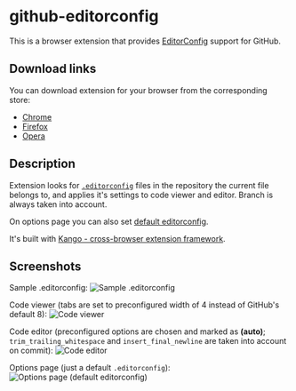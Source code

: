 github-editorconfig
===================

This is a browser extension that provides [EditorConfig](http://editorconfig.org/) support for GitHub.

Download links
--------------

You can download extension for your browser from the corresponding store:

* [Chrome](https://chrome.google.com/webstore/detail/github-editorconfig/bppnolhdpdfmmpeefopdbpmabdpoefjh)
* [Firefox](https://github.com/RReverser/github-editorconfig/releases/download/1.1.0/githubeditorconfig_1.1.0.xpi)
* [Opera](https://addons.opera.com/extensions/details/github-editorconfig/)

Description
-----------

Extension looks for [`.editorconfig`](http://editorconfig.org/#example-file) files in the repository the current file belongs to, and applies it's settings to code viewer and editor. Branch is always taken into account.

On options page you can also set [default editorconfig](src/common/res/default.editorconfig).

It's built with [Kango - cross-browser extension framework](http://kangoextensions.com/).

Screenshots
-----------

Sample .editorconfig:
![Sample .editorconfig](https://cloud.githubusercontent.com/assets/557590/4751070/01e62090-5a9a-11e4-96e8-85d0d1e3c79e.png)

Code viewer (tabs are set to preconfigured width of 4 instead of GitHub's default 8):
![Code viewer](https://cloud.githubusercontent.com/assets/557590/4751072/01e6e6e2-5a9a-11e4-862d-53b65d109958.png)

Code editor (preconfigured options are chosen and marked as **(auto)**; `trim_trailing_whitespace` and `insert_final_newline` are taken into account on commit):
![Code editor](https://cloud.githubusercontent.com/assets/557590/4751069/01e2c918-5a9a-11e4-83fe-be49db527d28.png)

Options page (just a default `.editorconfig`):
![Options page (default editorconfig)](https://cloud.githubusercontent.com/assets/557590/4751071/01e66b9a-5a9a-11e4-91f3-36800fbc8466.png)
